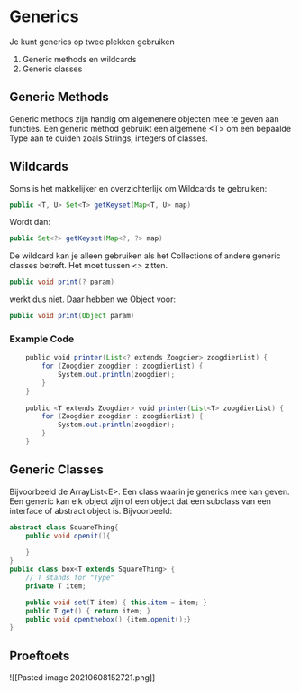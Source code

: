 # Generics
Je kunt generics op twee plekken gebruiken
1. Generic methods en wildcards
2. Generic classes
## Generic Methods
Generic methods zijn handig om algemenere objecten mee te geven aan functies.
Een generic method gebruikt een algemene \<T> om een bepaalde Type aan te duiden zoals Strings, integers of classes.

## Wildcards
Soms is het makkelijker en overzichterlijk om Wildcards te gebruiken:
```java
public <T, U> Set<T> getKeyset(Map<T, U> map)
```
Wordt dan:
```java
public Set<?> getKeyset(Map<?, ?> map)
```
De wildcard kan je alleen gebruiken als het Collections of andere generic classes betreft. Het moet tussen <> zitten. 
```java
public void print(? param)
```
werkt dus niet. Daar hebben we Object voor:
```java
public void print(Object param)
```
### Example Code
```java
    public void printer(List<? extends Zoogdier> zoogdierList) {
        for (Zoogdier zoogdier : zoogdierList) {
            System.out.println(zoogdier);
        }
    }
	
    public <T extends Zoogdier> void printer(List<T> zoogdierList) {
        for (Zoogdier zoogdier : zoogdierList) {
            System.out.println(zoogdier);
        }
    }


```
## Generic Classes
Bijvoorbeeld de ArrayList\<E>. Een class waarin je generics mee kan geven.  Een generic kan elk object zijn of een object dat een subclass van een interface of abstract object is. 
Bijvoorbeeld:
```java
abstract class SquareThing{
    public void openit(){
        
    }
}
public class box<T extends SquareThing> {
    // T stands for "Type"
    private T item;

    public void set(T item) { this.item = item; }
    public T get() { return item; }
    public void openthebox() {item.openit();}
}
```
## Proeftoets
![[Pasted image 20210608152721.png]]